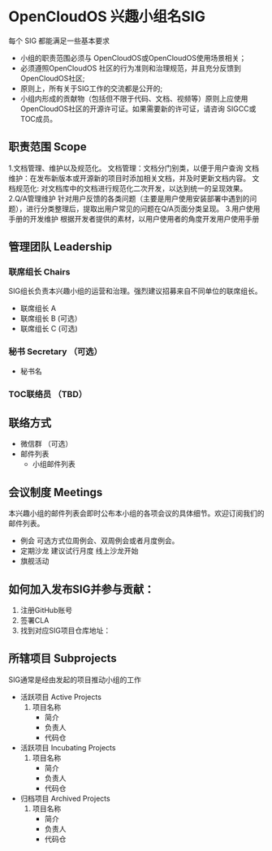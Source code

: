 # OpenCloudOS 兴趣小组名SIG

每个 SIG 都能满足一些基本要求
- 小组的职责范围必须与 OpenCloudOS或OpenCloudOS使用场景相关；
- 必须遵照OpenCloudOS 社区的行为准则和治理规范，并且充分反馈到OpenCloudOS社区;
- 原则上，所有关于SIG工作的交流都是公开的;
- 小组内形成的贡献物（包括但不限于代码、文档、视频等）原则上应使用OpenCloudOS社区的开源许可证。如果需要新的许可证，请咨询 SIGCC或TOC成员。
## 职责范围 Scope
1.文档管理、维护以及规范化。
   文档管理：文档分门别类，以便于用户查询
   文档维护：在发布新版本或开源新的项目时添加相关文档，并及时更新文档内容。
   文档规范化: 对文档库中的文档进行规范化二次开发，以达到统一的呈现效果。
2.Q/A管理维护 
  针对用户反馈的各类问题（主要是用户使用安装部署中遇到的问题），进行分类整理后，提取出用户常见的问题在Q/A页面分类呈现。
3.用户使用手册的开发维护
  根据开发者提供的素材，以用户使用者的角度开发用户使用手册

## 管理团队 Leadership
### 联席组长 Chairs
SIG组长负责本兴趣小组的运营和治理。强烈建议招募来自不同单位的联席组长。
- 联席组长 A
- 联席组长 B (可选）
- 联席组长 C (可选)
### 秘书 Secretary （可选）
- 秘书名
### TOC联络员 （TBD）
## 联络方式
- 微信群 （可选）
- 邮件列表
  - 小组邮件列表
## 会议制度 Meetings
本兴趣小组的邮件列表会即时公布本小组的各项会议的具体细节。欢迎订阅我们的邮件列表。
- 例会
可选方式位周例会、双周例会或者月度例会。
- 定期沙龙
建议试行月度
线上沙龙开始
- 旗舰活动
## 如何加入发布SIG并参与贡献：
1. 注册GitHub账号
2. 签署CLA
3. 找到对应SIG项目仓库地址：
## 所辖项目 Subprojects
SIG通常是经由发起的项目推动小组的工作
- 活跃项目 Active Projects
   1. 项目名称
       - 简介
       - 负责人
       - 代码仓
- 活跃项目 Incubating Projects
   1. 项目名称
       - 简介
       - 负责人
       - 代码仓
- 归档项目 Archived Projects
   1. 项目名称
       - 简介
       - 负责人
       - 代码仓
